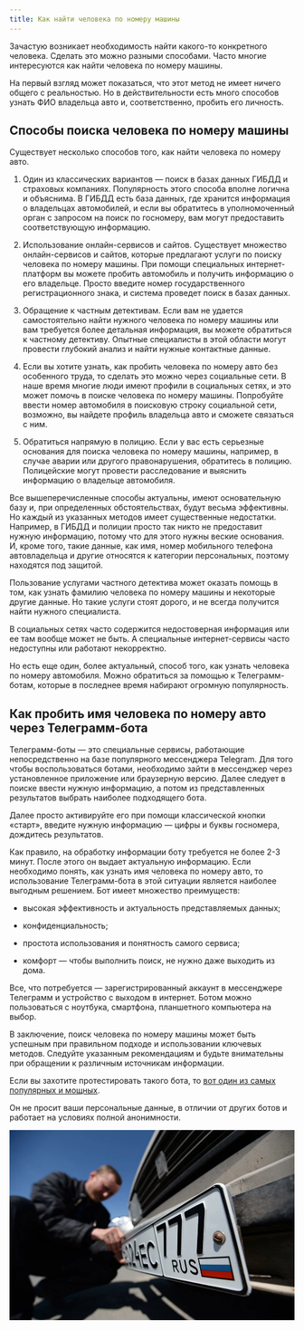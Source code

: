 ```yaml
---
title: Как найти человека по номеру машины
---
```


Зачастую возникает необходимость найти какого-то конкретного человека. Сделать это можно разными способами. Часто многие интересуются как найти человека по номеру машины.

На первый взгляд может показаться, что этот метод не имеет ничего общего с реальностью. Но в действительности есть много способов узнать ФИО владельца авто и, соответственно, пробить его личность.

## **Способы поиска человека по номеру машины**

Существует несколько способов того, как найти человека по номеру авто.

1. Один из классических вариантов — поиск в базах данных ГИБДД и страховых компаниях. Популярность этого способа вполне логична и объяснима. В ГИБДД есть база данных, где хранится информация о владельцах автомобилей, и если вы обратитесь в уполномоченный орган с запросом на поиск по госномеру, вам могут предоставить соответствующую информацию.
    
2. Использование онлайн-сервисов и сайтов. Существует множество онлайн-сервисов и сайтов, которые предлагают услуги по поиску человека по номеру машины. При помощи специальных интернет-платформ вы можете пробить автомобиль и получить информацию о его владельце. Просто введите номер государственного регистрационного знака, и система проведет поиск в базах данных.
    
3. Обращение к частным детективам. Если вам не удается самостоятельно найти нужного человека по номеру машины или вам требуется более детальная информация, вы можете обратиться к частному детективу. Опытные специалисты в этой области могут провести глубокий анализ и найти нужные контактные данные.
    
4. Если вы хотите узнать, как пробить человека по номеру авто без особенного труда, то сделать это можно через социальные сети. В наше время многие люди имеют профили в социальных сетях, и это может помочь в поиске человека по номеру машины. Попробуйте ввести номер автомобиля в поисковую строку социальной сети, возможно, вы найдете профиль владельца авто и сможете связаться с ним.
    
5. Обратиться напрямую в полицию. Если у вас есть серьезные основания для поиска человека по номеру машины, например, в случае аварии или другого правонарушения, обратитесь в полицию. Полицейские могут провести расследование и выяснить информацию о владельце автомобиля.
    

Все вышеперечисленные способы актуальны, имеют основательную базу и, при определенных обстоятельствах, будут весьма эффективны. Но каждый из указанных методов имеет существенные недостатки. Например, в ГИБДД и полиции просто так никто не предоставит нужную информацию, потому что для этого нужны веские основания. И, кроме того, такие данные, как имя, номер мобильного телефона автовладельца и другие относятся к категории персональных, поэтому находятся под защитой.

Пользование услугами частного детектива может оказать помощь в том, как узнать фамилию человека по номеру машины и некоторые другие данные. Но такие услуги стоят дорого, и не всегда получится найти нужного специалиста.

В социальных сетях часто содержится недостоверная информация или ее там вообще может не быть. А специальные интернет-сервисы часто недоступны или работают некорректно.

Но есть еще один, более актуальный, способ того, как узнать человека по номеру автомобиля. Можно обратиться за помощью к Телеграмм-ботам, которые в последнее время набирают огромную популярность.

## **Как пробить имя человека по номеру авто через Телеграмм-бота**

Телеграмм-боты — это специальные сервисы, работающие непосредственно на базе популярного мессенджера Telegram. Для того чтобы воспользоваться ботами, необходимо зайти в мессенджер через установленное приложение или браузерную версию. Далее следует в поиске ввести нужную информацию, а потом из представленных результатов выбрать наиболее подходящего бота.

Далее просто активируйте его при помощи классической кнопки «старт», введите нужную информацию — цифры и буквы госномера, дождитесь результатов.

Как правило, на обработку информации боту требуется не более 2-3 минут. После этого он выдает актуальную информацию. Если необходимо понять, как узнать имя человека по номеру авто, то использование Телеграмм-бота в этой ситуации является наиболее выгодным решением. Бот имеет множество преимуществ:

- высокая эффективность и актуальность представляемых данных;
    
- конфиденциальность;
    
- простота использования и понятность самого сервиса;
    
- комфорт — чтобы выполнить поиск, не нужно даже выходить из дома.
    

Все, что потребуется — зарегистрированный аккаунт в мессенджере Телеграмм и устройство с выходом в интернет. Ботом можно пользоваться с ноутбука, смартфона, планшетного компьютера на выбор.

В заключение, поиск человека по номеру машины может быть успешным при правильном подходе и использовании ключевых методов. Следуйте указанным рекомендациям и будьте внимательны при обращении к различным источникам информации.

Если вы захотите протестировать такого бота, то [вот один из самых популярных и мощных](https://probivbot.pro/2024/07/12/probit_nomer.html).

Он не просит ваши персональные данные, в отличии от других ботов и работает на условиях полной анонимности.

![](/images/auto.webp)
